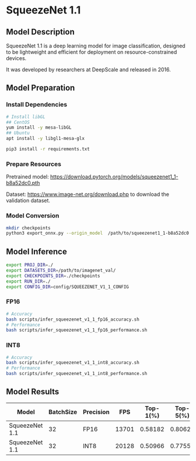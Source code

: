# SqueezeNet 1.1

## Model Description

SqueezeNet 1.1 is a deep learning model for image classification, designed to be lightweight and efficient for deployment on resource-constrained devices.

It was developed by researchers at DeepScale and released in 2016.

## Model Preparation

### Install Dependencies

```bash
# Install libGL
## CentOS
yum install -y mesa-libGL
## Ubuntu
apt install -y libgl1-mesa-glx

pip3 install -r requirements.txt
```

### Prepare Resources

Pretrained model: <https://download.pytorch.org/models/squeezenet1_1-b8a52dc0.pth>

Dataset: <https://www.image-net.org/download.php> to download the validation dataset.

### Model Conversion

```bash
mkdir checkpoints 
python3 export_onnx.py --origin_model  /path/to/squeezenet1_1-b8a52dc0.pth --output_model checkpoints/squeezenet_v1_1.onnx
```

## Model Inference

```bash
export PROJ_DIR=./
export DATASETS_DIR=/path/to/imagenet_val/
export CHECKPOINTS_DIR=./checkpoints
export RUN_DIR=./
export CONFIG_DIR=config/SQUEEZENET_V1_1_CONFIG

```

### FP16

```bash
# Accuracy
bash scripts/infer_squeezenet_v1_1_fp16_accuracy.sh
# Performance
bash scripts/infer_squeezenet_v1_1_fp16_performance.sh
```

### INT8

```bash
# Accuracy
bash scripts/infer_squeezenet_v1_1_int8_accuracy.sh
# Performance
bash scripts/infer_squeezenet_v1_1_int8_performance.sh
```

## Model Results

| Model          | BatchSize | Precision | FPS   | Top-1(%) | Top-5(%) |
| -------------- | --------- | --------- | ----- | -------- | -------- |
| SqueezeNet 1.1 | 32        | FP16      | 13701 | 0.58182  | 0.80622  |
| SqueezeNet 1.1 | 32        | INT8      | 20128 | 0.50966  | 0.77552  |
